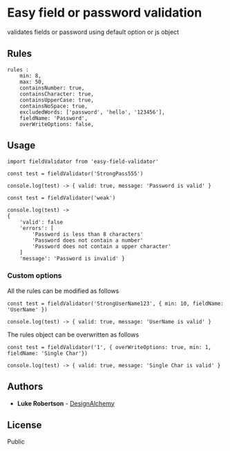 # Easy field or password validation

validates fields or password using default option or js object

## Rules

```
rules :
    min: 8,
    max: 50,
    containsNumber: true,
    containsCharacter: true,
    containsUpperCase: true,
    containsNoSpace: true,
    excludedWords: ['password', 'hello', '123456'],
    fieldName: 'Password',
    overWriteOptions: false,
```

## Usage

```
import fieldValidator from 'easy-field-validator'
```

```
const test = fieldValidator('StrongPass555')

console.log(test) -> { valid: true, message: 'Password is valid' }
```

```
const test = fieldValidator('weak')

console.log(test) -> 
{ 
    'valid': false 
    'errors': [
        'Password is less than 8 characters'
        'Password does not contain a number'
        'Password does not contain a upper character'
    ]
    'message': 'Password is invalid' }
```

### Custom options

All the rules can be modified as follows

```
const test = fieldValidator('StrongUserName123', { min: 10, fieldName: 'UserName' })

console.log(test) -> { valid: true, message: 'UserName is valid' }
```

The rules object can be overwritten as follows

```
const test = fieldValidator('1', { overWriteOptions: true, min: 1, fieldName: 'Single Char'})

console.log(test) -> { valid: true, message: 'Single Char is valid' }
```


## Authors

*   **Luke Robertson** - [DesignAlchemy](https://github.com/designalchemy/)

## License

Public
